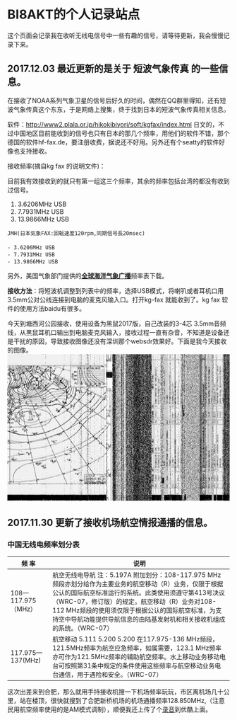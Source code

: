 # BI8AKT的个人记录站点

这个页面会记录我在收听无线电信号中一些有趣的信号，请等待更新，我会慢慢记录下来。


## 2017.12.03 最近更新的是关于 短波气象传真 的一些信息。

在接收了NOAA系列气象卫星的信号后好久的时间，偶然在QQ群里得知，还有短波气象传真这个东东，于是网络上搜集，终于找到日本的短波气象传真相关信息。

软件：http://www2.plala.or.jp/hikokibiyori/soft/kgfax/index.html  日文的，不过中国地区目前能收到的信号也只有日本的那几个频率，用他们的软件不错，那个德国的软件hf-fax.de，要注册收费，据说还不好用。另外还有个seatty的软件好像也支持接收。

接收频率\(摘自kg fax 的说明文件)：

目前我有效接收到的就只有第一组这三个频率，其余的频率包括台湾的都没有收到过信号。

1. 	3.6206MHz USB
1.   7.7931MHz USB
1.  13.9866MHz USB




```
JMH(日本気象FAX:回転速度120rpm,同期信号長20msec)

- 3.6206MHz USB
- 7.7931MHz USB
- 13.9866MHz USB
```
另外，美国气象部门提供的[**全球海洋气象广播**](http://www.nws.noaa.gov/om/marine/rfax.pdf)频率表下载。

**接收方法**：将短波机调整到列表中的频率，选择USB模式，将喇叭或者耳机口用3.5mm公对公线连接到电脑的麦克风输入口。打开kg-fax 就能收到了。kg fax 软件的使用方法baidu有很多。

今天到塘西河公园接收，使用设备为黑鼠2017版，自己改装的3-4芯 3.5mm音频线，从黑鼠耳机口输出到电脑麦克风输入，接收过程一直有杂音，不知道是设备还是干扰的原因，导致接收图像还没有深圳那个websdr效果好。下面是我今天接收的图像。
![image](https://github.com/cql1983/BI8AKT/blob/master/docs/tangxihe.png?raw=true)


## 2017.11.30 更新了接收机场航空情报通播的信息。

### 中国无线电频率划分表

频    率 | 说明
--- | ---
108—117.975（MHz） |  航空无线电导航  注：5.197A  附加划分：108-117.975 MHz频段亦划分给作为主要业务的航空移动（R）业务，仅限于根据公认的国际航空标准运行的系统。此类使用须遵守第413号决议（WRC-07，修订版）的规定。航空移动（R）业务对108-112 MHz频段的使用须仅限于根据公认的国际航空标准，为支持空中导航功能提供导航信息的由陆基发射机和相关接收机组成的系统。（WRC-07）
117.975—137(MHz) | 航空移动 5.111  5.200 5.200  在117.975-136 MHz频段，121.5MHz频率为航空应急频率，如属需要，123.1 MHz频率亦可作为121.5MHz频率的辅助航空频率。水上移动业务移动电台可按照第31条中规定的条件使用这些频率与航空移动业务电台通信，用于遇险和安全。（WRC-07）

   
   这次出差来到合肥，那么就用手持接收机搜一下机场频率玩玩，市区离机场几十公里，站在楼顶，很快就搜到了合肥新桥机场的机场通播频率128.850MHz,（注意民用航空频率使用的是AM模式调制），顺便我还上传了个[录音](http://player.youku.com/embed/XMzE5ODE4MzIzMg==)到优酷上面。

